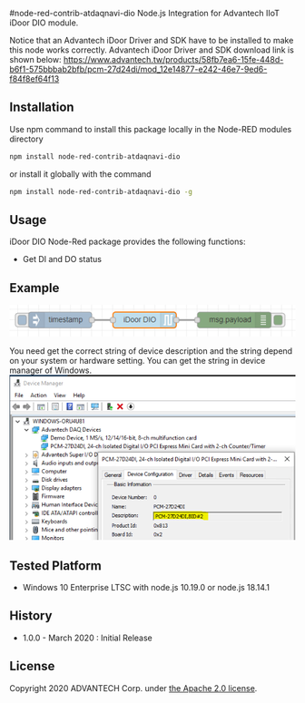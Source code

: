 #node-red-contrib-atdaqnavi-dio
Node.js Integration for Advantech IIoT iDoor DIO module.

Notice that an Advantech iDoor Driver and SDK have to be installed to make this node works correctly.
Advantech iDoor Driver and SDK download link is shown below:
  https://www.advantech.tw/products/58fb7ea6-15fe-448d-b6f1-575bbbab2bfb/pcm-27d24di/mod_12e14877-e242-46e7-9ed6-f84f8ef64f13


## Installation
Use npm command to install this package locally in the Node-RED modules directory
``` bash
npm install node-red-contrib-atdaqnavi-dio
```
or install it globally with the command
```bash
npm install node-red-contrib-atdaqnavi-dio -g
```


## Usage
iDoor DIO Node-Red package provides the following functions:
 - Get DI and DO status


## Example
![sample flow](./sampleflow.png)  

You need get the correct string of device description and the string  depend on your system or hardware setting. You can get the string in device manager of Windows.
![device_description](./device_description.png)  

## Tested Platform
- Windows 10 Enterprise LTSC with node.js 10.19.0 or node.js 18.14.1


## History
- 1.0.0 - March 2020 : Initial Release

## License
Copyright 2020 ADVANTECH Corp. under [the Apache 2.0 license](LICENSE).
